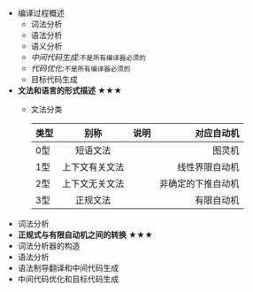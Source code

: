 + 编译过程概述
  + 词法分析
  + 语法分析
  + 语义分析
  + _中间代码生成_:`不是所有编译器必须的`
  + _代码优化_:`不是所有编译器必须的`
  + 目标代码生成
+ **文法和语言的形式描述** ★★★
    + 文法分类
    
      |类型|别称|说明|对应自动机|
      |:----|:----:|:----:|----:|
      |0型|短语文法||图灵机|
      |1型|上下文有关文法||线性界限自动机|
      |2型|上下文无关文法||非确定的下推自动机|
      |3型|正规文法||有限自动机|
+ 词法分析
+ **正规式与有限自动机之间的转换** ★★★
+ 词法分析器的构造
+ 语法分析
+ 语法制导翻译和中间代码生成
+ 中间代码优化和目标代码生成
